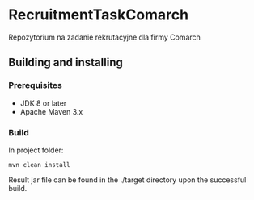 # RecruitmentTaskComarch
Repozytorium na zadanie rekrutacyjne dla firmy Comarch

## Building and installing

### **Prerequisites**
- JDK 8 or later
- Apache Maven 3.x

### **Build**
In project folder:
```
mvn clean install
```
Result jar file can be found in the ./target directory upon the successful build.
